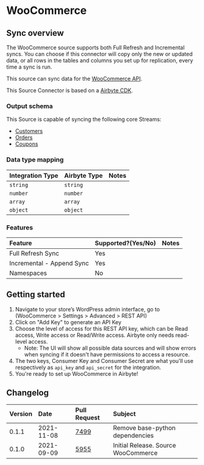 # WooCommerce

## Sync overview

The WooCommerce source supports both Full Refresh and Incremental syncs. You can choose if this connector will copy only the new or updated data, or all rows in the tables and columns you set up for replication, every time a sync is run.

This source can sync data for the [WooCommerce API](https://woocommerce.github.io/woocommerce-rest-api-docs/).

This Source Connector is based on a [Airbyte CDK](https://docs.airbyte.io/connector-development/cdk-python).

### Output schema

This Source is capable of syncing the following core Streams:

* [Customers](https://woocommerce.github.io/woocommerce-rest-api-docs/#list-all-customers)
* [Orders](https://woocommerce.github.io/woocommerce-rest-api-docs/#list-all-orders)
* [Coupons](https://woocommerce.github.io/woocommerce-rest-api-docs/#list-all-coupons)

### Data type mapping

| Integration Type | Airbyte Type | Notes |
| :--- | :--- | :--- |
| `string` | `string` |  |
| `number` | `number` |  |
| `array` | `array` |  |
| `object` | `object` |  |

### Features

| Feature | Supported?\(Yes/No\) | Notes |
| :--- | :--- | :--- |
| Full Refresh Sync | Yes |  |
| Incremental - Append Sync | Yes |  |
| Namespaces | No |  |

## Getting started

1. Navigate to your store’s WordPress admin interface, go to (WooCommerce > Settings > Advanced > REST API)
2. Click on "Add Key" to generate an API Key
3. Choose the level of access for this REST API key, which can be Read access, Write access or Read/Write access. Airbyte only needs read-level access.
    * Note: The UI will show all possible data sources and will show errors when syncing if it doesn't have permissions to access a resource.
4. The two keys, Consumer Key and Consumer Secret are what you'll use respectively as `api_key` and `api_secret` for the integration.
5. You're ready to set up WooCommerce in Airbyte!


## Changelog

| Version | Date       | Pull Request | Subject |
| :------ | :--------  | :-----       | :------ |
| 0.1.1  | 2021-11-08 | [7499](https://github.com/airbytehq/airbyte/pull/7499) | Remove base-python dependencies |
| 0.1.0  | 2021-09-09 | [5955](https://github.com/airbytehq/airbyte/pull/5955) | Initial Release. Source WooCommerce |
